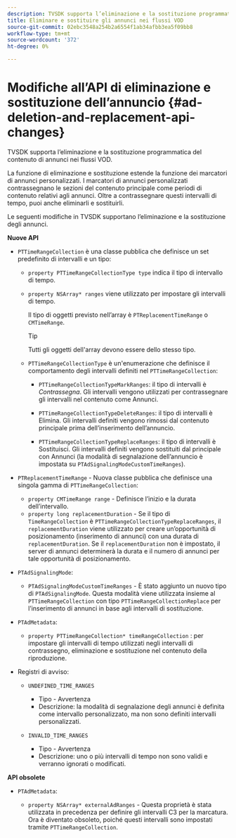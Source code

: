 ```yaml
---
description: TVSDK supporta l’eliminazione e la sostituzione programmatica del contenuto di annunci nei flussi VOD.
title: Eliminare e sostituire gli annunci nei flussi VOD
source-git-commit: 02ebc3548a254b2a6554f1ab34afbb3ea5f09bb8
workflow-type: tm+mt
source-wordcount: '372'
ht-degree: 0%

---
```


# Modifiche all’API di eliminazione e sostituzione dell’annuncio {#ad-deletion-and-replacement-api-changes}

TVSDK supporta l’eliminazione e la sostituzione programmatica del contenuto di annunci nei flussi VOD.

La funzione di eliminazione e sostituzione estende la funzione dei marcatori di annunci personalizzati. I marcatori di annunci personalizzati contrassegnano le sezioni del contenuto principale come periodi di contenuto relativi agli annunci. Oltre a contrassegnare questi intervalli di tempo, puoi anche eliminarli e sostituirli.

Le seguenti modifiche in TVSDK supportano l’eliminazione e la sostituzione degli annunci.

**Nuove API**

* `PTTimeRangeCollection` è una classe pubblica che definisce un set predefinito di intervalli e un tipo:

   * `property PTTimeRangeCollectionType type` indica il tipo di intervallo di tempo.
   * `property NSArray* ranges` viene utilizzato per impostare gli intervalli di tempo.

     Il tipo di oggetti previsto nell’array è `PTReplacementTimeRange` o `CMTimeRange`.

     >[!TIP]
     >
     >Tutti gli oggetti dell&#39;array devono essere dello stesso tipo.

   * `PTTimeRangeCollectionType` è un&#39;enumerazione che definisce il comportamento degli intervalli definiti nel `PTTimeRangeCollection`:

      * `PTTimeRangeCollectionTypeMarkRanges`: il tipo di intervalli è *Contrassegna*. Gli intervalli vengono utilizzati per contrassegnare gli intervalli nel contenuto come Annunci.

      * `PTTimeRangeCollectionTypeDeleteRanges`: il tipo di intervalli è Elimina. Gli intervalli definiti vengono rimossi dal contenuto principale prima dell’inserimento dell’annuncio.
      * `PTTimeRangeCollectionTypeReplaceRanges`: il tipo di intervalli è Sostituisci. Gli intervalli definiti vengono sostituiti dal principale con Annunci (la modalità di segnalazione dell’annuncio è impostata su `PTAdSignalingModeCustomTimeRanges`).

* `PTReplacementTimeRange` - Nuova classe pubblica che definisce una singola gamma di `PTTimeRangeCollection`:

   * `property CMTimeRange range` - Definisce l’inizio e la durata dell’intervallo.
   * `property long replacementDuration` - Se il tipo di `TimeRangeCollection` è `PTTimeRangeCollectionTypeReplaceRanges`, il `replacementDuration` viene utilizzato per creare un’opportunità di posizionamento (inserimento di annunci) con una durata di `replacementDuration`. Se il `replacementDuration` non è impostato, il server di annunci determinerà la durata e il numero di annunci per tale opportunità di posizionamento.

* `PTAdSignalingMode`:

   * `PTAdSignalingModeCustomTimeRanges` - È stato aggiunto un nuovo tipo di `PTAdSignalingMode`. Questa modalità viene utilizzata insieme al `PTTimeRangeCollection` con tipo `PTTimeRangeCollectionReplace` per l’inserimento di annunci in base agli intervalli di sostituzione.

* `PTAdMetadata`:

   * `property PTTimeRangeCollection* timeRangeCollection` : per impostare gli intervalli di tempo utilizzati negli intervalli di contrassegno, eliminazione e sostituzione nel contenuto della riproduzione.

* Registri di avviso:

   * `UNDEFINED_TIME_RANGES`

      * Tipo - Avvertenza
      * Descrizione: la modalità di segnalazione degli annunci è definita come intervallo personalizzato, ma non sono definiti intervalli personalizzati.

   * `INVALID_TIME_RANGES`

      * Tipo - Avvertenza
      * Descrizione: uno o più intervalli di tempo non sono validi e verranno ignorati o modificati.

**API obsolete**

* `PTAdMetadata`:

   * `property NSArray* externalAdRanges` - Questa proprietà è stata utilizzata in precedenza per definire gli intervalli C3 per la marcatura. Ora è diventato obsoleto, poiché questi intervalli sono impostati tramite `PTTimeRangeCollection`.
